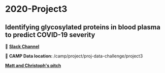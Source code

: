 # 2020-Project3

## Identifying glycosylated proteins in blood plasma to predict COVID-19 severity

:speech_balloon:  [**Slack Channel**](https://app.slack.com/client/T01B34Z0DNK/C01C5CFMT7Y)

:dvd:  **CAMP Data location:** /camp/project/proj-data-challenge/project3

[**Matt and Christoph's pitch**](https://www.dropbox.com/sh/6vlmzayvt86gnh0/AAAVaS38i1oM6-SVbPazCK_Wa?dl=0&preview=DataChallengePitch_Project3-Matt-Christoph.mp4)

